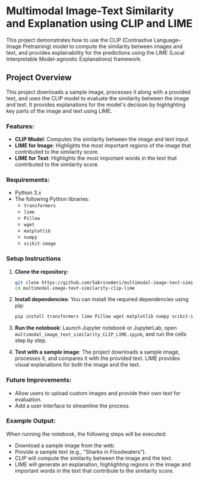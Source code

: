 # Multimodal Image-Text Similarity and Explanation using CLIP and LIME

This project demonstrates how to use the CLIP (Contrastive Language–Image Pretraining) model to compute the similarity between images and text, and provides explainability for the predictions using the LIME (Local Interpretable Model-agnostic Explanations) framework.

## Project Overview

This project downloads a sample image, processes it along with a provided text, and uses the CLIP model to evaluate the similarity between the image and text. It provides explanations for the model's decision by highlighting key parts of the image and text using LIME.

### Features:
- **CLIP Model**: Computes the similarity between the image and text input.
- **LIME for Image**: Highlights the most important regions of the image that contributed to the similarity score.
- **LIME for Text**: Highlights the most important words in the text that contributed to the similarity score.

### Requirements:
- Python 3.x
- The following Python libraries:
  - `transformers`
  - `lime`
  - `Pillow`
  - `wget`
  - `matplotlib`
  - `numpy`
  - `scikit-image`

### Setup Instructions

1. **Clone the repository**:
    ```bash
    git clone https://github.com/SabrineAmri/multimodal-image-text-similarity-clip-lime.git
    cd multimodal-image-text-similarity-clip-lime
    ```

2. **Install dependencies**:
    You can install the required dependencies using pip:
    ```bash
    pip install transformers lime Pillow wget matplotlib numpy scikit-image
    ```

3. **Run the notebook**:
   Launch Jupyter notebook or JupyterLab, open `multimodal_image_text_similarity_CLIP_LIME.ipynb`, and run the cells step by step.

4. **Test with a sample image**:
   The project downloads a sample image, processes it, and compares it with the provided text. LIME provides visual explanations for both the image and the text.

### Future Improvements:
- Allow users to upload custom images and provide their own text for evaluation.
- Add a user interface to streamline the process.

### Example Output:

When running the notebook, the following steps will be executed:
- Download a sample image from the web.
- Provide a sample text (e.g., "Sharks in Floodwaters").
- CLIP will compute the similarity between the image and the text.
- LIME will generate an explanation, highlighting regions in the image and important words in the text that contribute to the similarity score.

